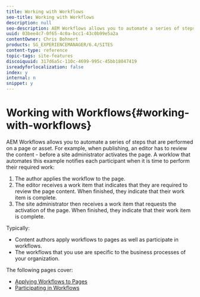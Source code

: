 ```yaml
---
title: Working with Workflows
seo-title: Working with Workflows
description: null
seo-description: AEM Workflows allows you to automate a series of steps that are performed on a page or asset. For example, when publishing, an editor has to review the content - before a site administrator activates the page. A workflow that automates this example notifies each participant when it is time to perform their required work.
uuid: 03bee4c7-0f65-4c0a-bcc1-43c0b99e5a2a
contentOwner: Chris Bohnert
products: SG_EXPERIENCEMANAGER/6.4/SITES
content-type: reference
topic-tags: site-features
discoiquuid: 317d6a5c-110c-4699-995c-45bb18047419
isreadyforlocalization: false
index: y
internal: n
snippet: y
---
```


# Working with Workflows{#working-with-workflows}

AEM Workflows allows you to automate a series of steps that are performed on a page or asset. For example, when publishing, an editor has to review the content - before a site administrator activates the page. A worklow that automates this example notifies each participant when it is time to perform their required work:

1. The author applies the workflow to the page.
1. The editor receives a work item that indicates that they are required to review the page content. When finished, they indicate that their work item is complete.
1. The site administrator then receives a work item that requests the activation of the page. When finished, they indicate that their work item is complete.

Typically:

* Content authors apply workflows to pages as well as participate in workflows.
* The workflows that you use are specific to the business processes of your organization.

The following pages cover:

* [Applying Workflows to Pages](../../classic-ui-authoring/using/classic-workflows-applying.md)
* [Participating in Workflows](/classic-ui-authoring/using/classic-workflows-participating)

